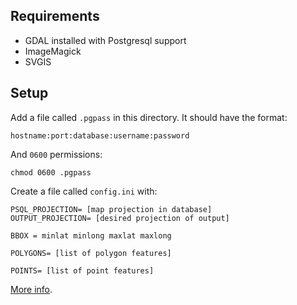 Requirements
------------

* GDAL installed with Postgresql support
* ImageMagick
* SVGIS

Setup
-----

Add a file called `.pgpass` in this directory. It should have the format:
````
hostname:port:database:username:password
````
And `0600` permissions:
```
chmod 0600 .pgpass
```

Create a file called `config.ini` with:
```
PSQL_PROJECTION= [map projection in database]
OUTPUT_PROJECTION= [desired projection of output]

BBOX = minlat minlong maxlat maxlong

POLYGONS= [list of polygon features]

POINTS= [list of point features]
```

[More info](http://www.postgresql.org/docs/current/static/libpq-pgpass.html).

